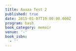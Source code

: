 ```yaml
---
title: Aaaaa Test 2
published: true
date: 2015-01-07T19:00:00.000Z
program: bash
book_category: memoir
venue: '-'
book_isbn:
  - ''
---
```


